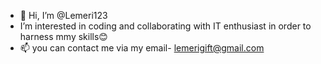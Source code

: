 - 👋 Hi, I’m @Lemeri123
- I’m interested in coding and collaborating with IT enthusiast in order to harness mmy skills😊
- 📫 you can contact me via my email- lemerigift@gmail.com

<!---
Lemeri123/Lemeri123 is a ✨ special ✨ repository because its `README.md` (this file) appears on your GitHub profile.
You can click the Preview link to take a look at your changes.
--->
